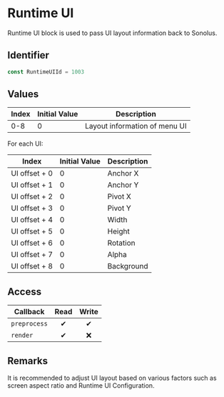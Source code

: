 # Runtime UI

Runtime UI block is used to pass UI layout information back to Sonolus.

## Identifier

```ts
const RuntimeUIId = 1003
```

## Values

| Index | Initial Value | Description                   |
| ----- | ------------- | ----------------------------- |
| 0-8   | 0             | Layout information of menu UI |

For each UI:

| Index         | Initial Value | Description |
| ------------- | ------------- | ----------- |
| UI offset + 0 | 0             | Anchor X    |
| UI offset + 1 | 0             | Anchor Y    |
| UI offset + 2 | 0             | Pivot X     |
| UI offset + 3 | 0             | Pivot Y     |
| UI offset + 4 | 0             | Width       |
| UI offset + 5 | 0             | Height      |
| UI offset + 6 | 0             | Rotation    |
| UI offset + 7 | 0             | Alpha       |
| UI offset + 8 | 0             | Background  |

## Access

| Callback     | Read | Write |
| ------------ | :--: | :---: |
| `preprocess` |  ✔   |   ✔   |
| `render`     |  ✔   |  ❌   |

## Remarks

It is recommended to adjust UI layout based on various factors such as screen aspect ratio and Runtime UI Configuration.
